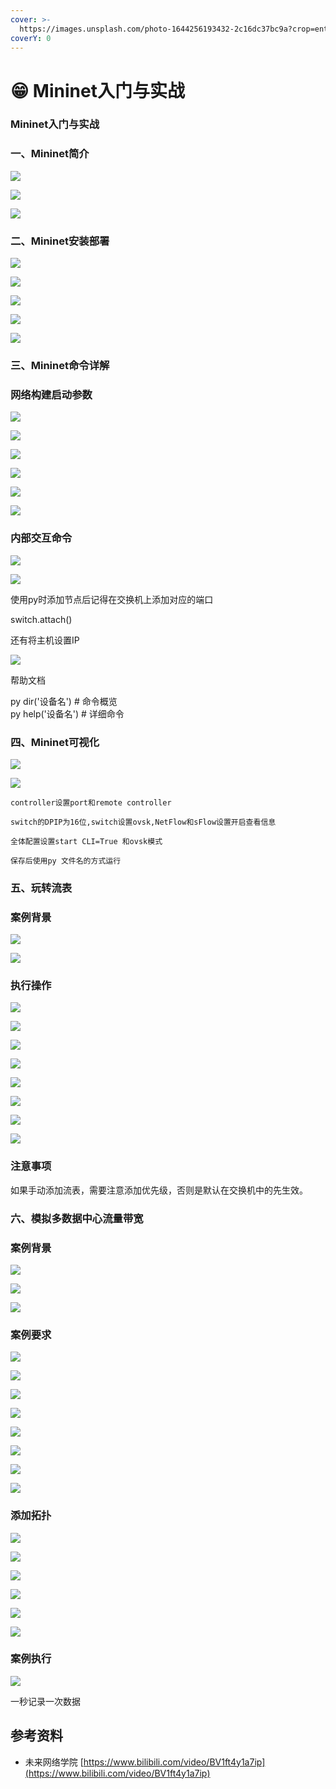 ```yaml
---
cover: >-
  https://images.unsplash.com/photo-1644256193432-2c16dc37bc9a?crop=entropy&cs=srgb&fm=jpg&ixid=MnwxOTcwMjR8MHwxfHJhbmRvbXx8fHx8fHx8fDE2NDYwNTIyMzY&ixlib=rb-1.2.1&q=85
coverY: 0
---
```


# 😁 Mininet入门与实战

### Mininet入门与实战

### 一、Mininet简介

![](../../.gitbook/assets/0)

![](<../../.gitbook/assets/1 (4)>)

![](<../../.gitbook/assets/2 (3)>)

### 二、Mininet安装部署

![](<../../.gitbook/assets/3 (3)>)

![](<../../.gitbook/assets/4 (2)>)

![](<../../.gitbook/assets/5 (2)>)

![](../../.gitbook/assets/6)

![](<../../.gitbook/assets/7 (1)>)

### 三、Mininet命令详解

### 网络构建启动参数

![](<../../.gitbook/assets/8 (2)>)

![](<../../.gitbook/assets/9 (2)>)

![](../../.gitbook/assets/10)

![](<../../.gitbook/assets/11 (3)>)

![](<../../.gitbook/assets/12 (2)>)

![](<../../.gitbook/assets/13 (1)>)

### 内部交互命令

![](<../../.gitbook/assets/14 (3)>)

![](../../.gitbook/assets/15)

使用py时添加节点后记得在交换机上添加对应的端口

switch.attach()

还有将主机设置IP

![](../../.gitbook/assets/16)

帮助文档

py dir('设备名') # 命令概览\
py help('设备名') # 详细命令

### 四、Mininet可视化

![](<../../.gitbook/assets/17 (3)>)

![](../../.gitbook/assets/18)

`controller设置port和remote controller`

`switch的DPIP为16位,switch设置ovsk,NetFlow和sFlow设置开启查看信息`

`全体配置设置start CLI=True 和ovsk模式`

`保存后使用py 文件名的方式运行`

### 五、玩转流表

### 案例背景

![](<../../.gitbook/assets/19 (2)>)

![](../../.gitbook/assets/20)

### 执行操作

![](<../../.gitbook/assets/image (3).png>)

![](<../../.gitbook/assets/image (13).png>)

![](<../../.gitbook/assets/image (12).png>)

![](<../../.gitbook/assets/image (9).png>)

![](<../../.gitbook/assets/image (4).png>)

![](../../.gitbook/assets/image.png)

![](<../../.gitbook/assets/image (1).png>)

![](<../../.gitbook/assets/image (14).png>)

### 注意事项

如果手动添加流表，需要注意添加优先级，否则是默认在交换机中的先生效。

### 六、模拟多数据中心流量带宽 <a href="#header-n117" id="header-n117"></a>

### 案例背景 <a href="#header-n118" id="header-n118"></a>

![](<../../.gitbook/assets/0 (3)>)

![](<../../.gitbook/assets/1 (3)>)

![](<../../.gitbook/assets/2 (1)>)

### 案例要求 <a href="#header-n122" id="header-n122"></a>

![](<../../.gitbook/assets/3 (2)>)

![](../../.gitbook/assets/4)

![](<../../.gitbook/assets/5 (1)>)

![](<../../.gitbook/assets/6 (2)>)

![](../../.gitbook/assets/7)

![](<../../.gitbook/assets/8 (3)>)

![](../../.gitbook/assets/9)

![](<../../.gitbook/assets/10 (1)>)

### 添加拓扑 <a href="#header-n138" id="header-n138"></a>

![](../../.gitbook/assets/11)

![](../../.gitbook/assets/12)

![](../../.gitbook/assets/13)

![](../../.gitbook/assets/14)

![](<../../.gitbook/assets/15 (2)>)

![](<../../.gitbook/assets/16 (3)>)

### 案例执行 <a href="#header-n141" id="header-n141"></a>

![](<../../.gitbook/assets/17 (2)>)

一秒记录一次数据

## 参考资料

* 未来网络学院  [https://www.bilibili.com/video/BV1ft4y1a7ip](https://www.bilibili.com/video/BV1ft4y1a7ip)
